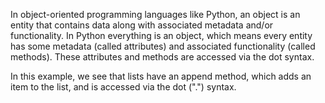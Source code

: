 In object-oriented programming languages like Python, an object is an entity
that contains data along with associated metadata and/or functionality. In
Python everything is an object, which means every entity has some metadata
(called attributes) and associated functionality (called methods). These
attributes and methods are accessed via the dot syntax.

In this example, we see that lists have an append method, which adds an item
to the list, and is accessed via the dot (".") syntax.
